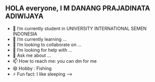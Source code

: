 ## HOLA everyone, I M DANANG PRAJADINATA ADIWIJAYA
- 🔭 I’m currently student in UNIVERSITY INTERNATIONAL SEMEN INDONESIA
- 🌱 I’m currently learning ...
- 👯 I’m looking to collaborate on ...
- 🤔 I’m looking for help with ...
- 💬 Ask me about ...
- 📫 How to reach me: you can dm for me
- 😄 Hobby : Fishing
- ⚡ Fun fact: I like sleeping
-->
